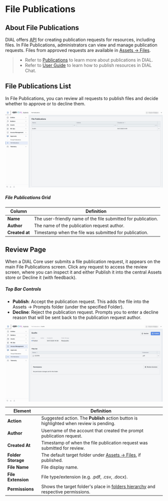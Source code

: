 # File Publications

## About File Publications

DIAL offers [API](https://dialx.ai/dial_api#tag/Publications/operation/createPublication) for creating publication requests for resources, including files. In File Publications, administrators can view and manage publication requests. Files from approved requests are available in [Assets → Files](/docs/platform/11.admin-panel/assets-files.md).

> * Refer to [Publications](/docs/platform/7.collaboration-intro.md#publication) to learn more about publications in DIAL.
> * Refer to [User Guide](/docs/tutorials/0.user-guide.md#publications) to learn how to publish resources in DIAL Chat.

## File Publications List

In File Publications, you can review all requests to publish files and decide whether to approve or to decline them.

![](img/img_54.png)


##### File Publications Grid

| Column         | Definition                                                                                                                      |
|----------------|---------------------------------------------------------------------------------------------------------------------------------|
| **Name**       | The user-friendly name of the file submitted for publication.                                                                  |
| **Author**     | The name of the publication request author.                                                                               |
| **Created at** | Timestamp when the file was submitted for publication. |


## Review Page

When a DIAL Core user submits a file publication request, it appears on the main File Publications screen. Click any request to access the review screen, where you can inspect it and either Publish it into the central Assets store or Decline it (with feedback).

##### Top Bar Controls

* **Publish**: Accept the publication request. This adds the file into the Assets → Prompts folder (under the specified Folder).
* **Decline**: Reject the publication request. Prompts you to enter a decline reason that will be sent back to the publication request author.

![](img/img_55.png)


| Element            | Definition                                                                       |
|--------------------|----------------------------------------------------------------------------------|
| **Action**         | Suggested action. The **Publish** action button is highlighted when review is pending.        |
| **Author**         | Username of the account that created the prompt publication request.  |
| **Created At**     | Timestamp of when the file publication request was submitted for review.                             |
| **Folder Storage** | The default target folder under [Assets → Files](/docs/platform/11.admin-panel/assets-files.md), if published.                     |
| **File Name**      | File display name.                                                               |
| **File Extension** | File type/extension (e.g. .pdf, .csv, .docx).                                    |
| **Permissions**    | Shows the target folder's place in [folders hierarchy](/docs/platform/11.admin-panel/access-management-folders-storage.md) and respective permissions. |